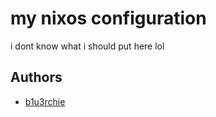 # my nixos configuration

i dont know what i should put here lol 


## Authors

- [b1u3rchie](https://github.com/b1u3b3rrys)

